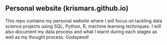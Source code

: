 ## Personal website (krismars.github.io)
This repo contains my personal website where I will focus on tackling data science projects using SQL, Python, R, machine learning techniques. I will also document my data process and what I learnt during each stages as well as my thought process. Godspeed!
